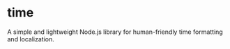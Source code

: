 # time
A simple and lightweight Node.js library for human-friendly time formatting and localization.

